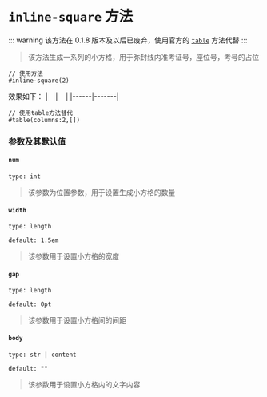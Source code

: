 # `inline-square` 方法
::: warning
该方法在 0.1.8 版本及以后已废弃，使用官方的 [`table`](https://typst.app/docs/reference/model/table/) 方法代替
:::
>该方法生成一系列的小方格，用于弥封线内准考证号，座位号，考号的占位
```typst
// 使用方法
#inline-square(2)
```
效果如下：
| &nbsp;&nbsp; |   &nbsp;&nbsp;     |
|------|-------|

```typst
// 使用table方法替代
#table(columns:2,[])
```

### 参数及其默认值

#### `num`

`type: int`

>该参数为位置参数，用于设置生成小方格的数量

#### `width`

`type: length`

`default: 1.5em`
>该参数用于设置小方格的宽度

#### `gap`

`type: length`

`default: 0pt`

>该参数用于设置小方格间的间距

#### `body`

`type: str | content`

`default: ""`

>该参数用于设置小方格内的文字内容